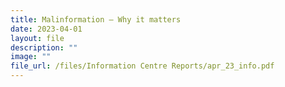 ```yaml
---
title: Malinformation – Why it matters
date: 2023-04-01
layout: file
description: ""
image: ""
file_url: /files/Information Centre Reports/apr_23_info.pdf
---
```

